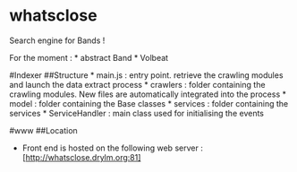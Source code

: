 whatsclose
==========

Search engine for Bands !

For the moment :
    * abstract Band
    * Volbeat

#Indexer
##Structure
	* main.js : entry point. retrieve the crawling modules and launch the data extract process
	* crawlers : folder containing the crawling modules. New files are automatically integrated into the process
	* model : folder containing the Base classes
	* services : folder containing the services 
		* ServiceHandler : main class used for initialising the events


#www
##Location
  * Front end is hosted on the following web server : [http://whatsclose.drylm.org:81]